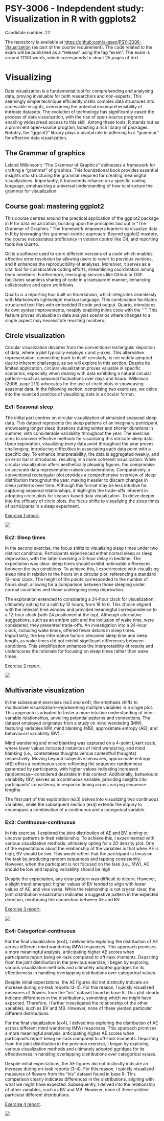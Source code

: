 # PSY-3006 - Indepdendent study: Visualization in R with ggplots2

Candidate number: 22

The repository is available at
https://github.com/a-asen/PSY-3006-Visualization (as part of the course
requirement). The code related to the exam will be published as a
“release” using the tag “exam”. The exam is around 11100 words, which
corresponds to about 25 pages of text.



# Visualizing

Data visualization is a fundamental tool for comprehending and analysing
data, proving invaluable for both researchers and non-experts. This
seemingly simple technique efficiently distils complex data structures
into accessible insights, overcoming the potential incomprehensibility
of intricate datasets. The evolution of technology has significantly
eased the process of data visualization, with the rise of open-source
programs enabling widespread access to this skill. Among these tools, R
stands out as a prominent open-source program, boasting a rich library
of packages. Notably, the “ggplot2” library plays a pivotal role in
adhering to a “grammar” for effective data visualization.

## The Grammar of graphics

Leland Wilkinson’s “The Grammar of Graphics” delineates a framework for
crafting a “grammar” of graphics. This foundational book provides
essential insights into structuring the grammar required for creating
meaningful visualizations. Importantly, it transcends reliance on a
specific coding language, emphasizing a universal understanding of how
to structure the grammar for visualization.

## Course goal: mastering ggplot2

This course centres around the practical application of the ggplot2
package in R for data visualization, building upon the principles laid
out in “The Grammar of Graphics.” The framework empowers learners to
visualize data in R by leveraging this grammar-centric approach. Beyond
ggplot2 mastery, the course necessitates proficiency in version control
like Git, and reporting tools like Quarto.

Git is a software used to store different versions of a code which
enables effective error resolution by allowing users to revert to
previous versions, and it enhances the reproducibility of analyses.
Moreover, it serves as a vital tool for collaborative coding efforts,
streamlining coordination among team members. Furthermore, leveraging
services like Github or OSF facilitates seamless sharing of code in a
transparent manner, enhancing collaborative and open workflows.

Quarto is a reporting tool built on Rmarkdown, which integrates
seamlessly with Markdown’s lightweight markup language. This combination
facilitates structured text files with embedded R code and output.
Quarto, introduces its own syntax improvements, notably enabling inline
code with the “\`”. This feature proves invaluable in data analysis
scenarios where changes to a single aspect may necessitate rewriting
numbers.

## Circle visualization

Circular visualization deviates from the conventional rectangular
depiction of data, where a plot typically employs x and y-axes. This
alternative representation, connecting back to itself circularly, is not
widely adopted due to inherent challenges, as we will explore in this
section. Despite its limited application, circular visualization proves
valuable in specific scenarios, especially when dealing with data
exhibiting a natural circular pattern—such as seasonal fluctuations over
days and hours. Wilkinson (2006, page 213) advocates for the use of
circle plots in showcasing seasonal data. In the following section,
comprising two exercises, we delve into the nuanced practice of
visualizing data in a circular format.

### Ex1: Seasonal sleep

The initial part centres on circular visualization of simulated seasonal
sleep data. This dataset represents the sleep patterns of an imaginary
participant, showcasing longer sleep durations during winter and shorter
durations in summer, with considerable variability throughout the year.
The exercise aims to uncover effective methods for visualizing this
intricate sleep data. Upon exploration, visualizing every data point
throughout the year proves challenging, introducing difficulties in
associating each data point with a specific day. To enhance
interpretability, the data is aggregated weekly, and an error bar is
introduced, resulting in a more coherent visualization. While circular
visualization offers aesthetically pleasing figures, the compromise on
accurate data representation raises considerations. Comparatively, a
conventional rectangular plot provides a comprehensive overview of sleep
distribution throughout the year, making it easier to discern changes in
sleep patterns over time. Although this format may be less intuitive for
capturing seasonal relationships, it highlights the trade-offs inherent
in adopting circle plots for season-based data visualization. To delve
deeper into the efficacy of circle plots, the focus shifts to
visualizing the sleep times of participants in a sleep experiment.

[Exercise 1 report]().

![](final_report_files/figure-commonmark/unnamed-chunk-2-1.png)

### Ex2: Sleep times

In the second exercise, the focus shifts to visualizing sleep times
under two distinct conditions. Participants experienced either normal
sleep or sleep deprivation, with the latter involving a 3-hour delay in
bedtime. The expectation was clear: sleep times should exhibit
noticeable differences between the two conditions. To achieve this, I
experimented with visualizing sleep time in relation to the hours on a
circular plot, referencing a standard 12-hour clock. The height of the
points corresponded to the number of hours slept, allowing for a
comparison between those sleeping under normal conditions and those
undergoing sleep deprivation.

The exploration extended to considering a 24-hour clock for
visualization, ultimately opting for a split by 12 hours, from 18 to 6.
This choice aligned with the relevant time window and provided
meaningful correspondence to a 12-hour clock (with 24 positioned at the
top). Although alternative suggestions, such as an am/pm split and the
inclusion of wake time, were considered, they presented trade-offs. An
investigation into a 24-hour clock, including wake times, offered fewer
details in sleep times. Importantly, the key informative factors
remained sleep time and sleep length, as wake times did not exhibit
significant differences between conditions. This simplification enhances
the interpretability of results and underscores the rationale for
focusing on sleep times rather than wake times.

[Exercise 2 report]().

![](final_report_files/figure-commonmark/unnamed-chunk-4-1.png)

## Multivariate visualization

In the subsequent exercises (ex3 and ex4), the emphasis shifts to
multivariate visualization—representing multiple variables in a single
plot. This approach is adopted to foster a more intuitive understanding
of inter-variable relationships, unveiling potential patterns and
connections. The dataset employed originates from a study on mind
wandering (MW), featuring variables MW, mind blanking (MB), approximate
entropy (AE), and behavioural variability (BV).

Mind wandering and mind blanking was captured on a 4-point Likert scale,
where lower values indicated instances of mind wandering, and mind
blanking (i.e., contenteless thoughts versus contentfull thoughts)
respectively. Moving beyond subjective measures, approximate entropy
(AE) offers a continuous score reflecting the sequence randomness
generated by participants, with higher values indicating increased
randomness—considered desirable in this context. Additionally,
behavioural variability (BV) serves as a continuous variable, providing
insights into participants’ consistency in response timing across
varying sequence lengths.

The first part of this exploration (ex3) delves into visualizing two
continuous variables, while the subsequent section (ex4) extends the
inquiry to encompass a combination of a continuous and a categorical
variable.

### Ex3: Continuous-continuous

In this exercise, I explored the joint distribution of AE and BV, aiming
to uncover patterns in their relationship. To achieve this, I
experimented with various visualization methods, ultimately opting for a
2D density plot. One of the expectations about the relationship of the
variables is that when AE is high, BV should be low. This would reflect
that the participant is focus on the task by producing random sequences
and tapping consistently. However, when the participant is not focused
on the task (i.e., MW), AE should be low and tapping variability should
be high.

Despite the expectation, any clear pattern was difficult to dicern.
However, a slight trend emerged: higher values of BV tended to align
with lower values of AE, and vice versa. While the relationship is not
crystal clear, the joint distribution visualization indicates a
suggestive pattern in the expected direction, reinforcing the connection
between AE and BV.

[Exercise 3 report]().

![](final_report_files/figure-commonmark/unnamed-chunk-6-1.png)

### Ex4: Categorical-continuous

For the final visualization (ex4), I delved into exploring the
distribution of AE across different mind wandering (MW) responses. This
approach promises a more meaningful analysis, anticipating higher AE
scores when participants report being on-task compared to off-task
moments. Departing from the joint distribution in the previous exercise,
I began by exploring various visualization methods and ultimately
adopted ggridges for its effectiveness in handling overlapping
distributions over categorical values.

Despite initial expectations, the AE figures did not distinctly indicate
an increase during on-task reports (3-4). For this reason, I quickly
visualized measures of flowers from the “iris” dataset found in base R.
This plot clearly indicate differences in the distributions, something
which we might have expected. Therefore, I further investigated the
relationship of the other variables, such as BV and MB. However, none of
these yielded particular different distributions.

For the final visualization (ex4), I delved into exploring the
distribution of AE across different mind wandering (MW) responses. This
approach promises a more meaningful analysis, anticipating higher AE
scores when participants report being on-task compared to off-task
moments. Departing from the joint distribution in the previous exercise,
I began by exploring various visualization methods and ultimately
adopted ggridges for its effectiveness in handling overlapping
distributions over categorical values.

Despite initial expectations, the AE figures did not distinctly indicate
an increase during on-task reports (3-4). For this reason, I quickly
visualized measures of flowers from the “iris” dataset found in base R.
This comparison clearly indicates differences in the distributions,
aligning with what we might have expected. Subsequently, I delved into
the relationship of other variables, such as BV and MB. However, none of
these yielded particular different distributions.

[Exercise 4 report]().

![](final_report_files/figure-commonmark/start%20plot-1.png)
